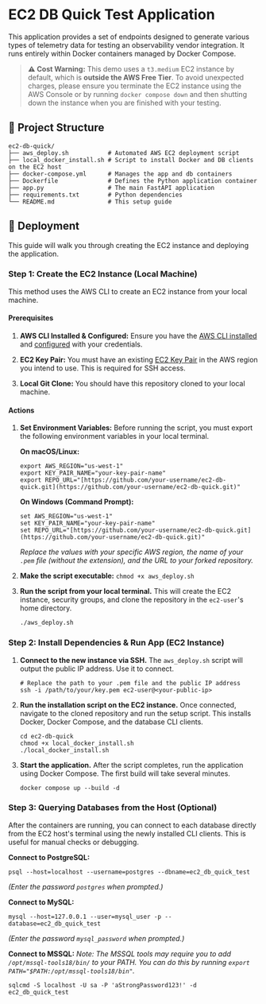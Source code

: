 EC2 DB Quick Test Application
=============================

This application provides a set of endpoints designed to generate various types of telemetry data for testing an observability vendor integration. It runs entirely within Docker containers managed by Docker Compose.

> **⚠️ Cost Warning:** This demo uses a `t3.medium` EC2 instance by default, which is **outside the AWS Free Tier**. To avoid unexpected charges, please ensure you terminate the EC2 instance using the AWS Console or by running `docker compose down` and then shutting down the instance when you are finished with your testing.

📁 Project Structure
--------------------

```
ec2-db-quick/
├── aws_deploy.sh           # Automated AWS EC2 deployment script
├── local_docker_install.sh # Script to install Docker and DB clients on the EC2 host
├── docker-compose.yml      # Manages the app and db containers
├── Dockerfile              # Defines the Python application container
├── app.py                  # The main FastAPI application
├── requirements.txt        # Python dependencies
└── README.md               # This setup guide

```

🚀 Deployment
-------------

This guide will walk you through creating the EC2 instance and deploying the application.

### Step 1: Create the EC2 Instance (Local Machine)

This method uses the AWS CLI to create an EC2 instance from your local machine.

#### Prerequisites

1.  **AWS CLI Installed & Configured:** Ensure you have the [AWS CLI installed](https://docs.aws.amazon.com/cli/latest/userguide/getting-started-install.html "null") and [configured](https://docs.aws.amazon.com/cli/latest/userguide/getting-started-quickstart.html "null") with your credentials.

2.  **EC2 Key Pair:** You must have an existing [EC2 Key Pair](https://docs.aws.amazon.com/AWSEC2/latest/UserGuide/ec2-key-pairs.html "null") in the AWS region you intend to use. This is required for SSH access.

3.  **Local Git Clone:** You should have this repository cloned to your local machine.

#### Actions

1.  **Set Environment Variables:** Before running the script, you must export the following environment variables in your local terminal.

    **On macOS/Linux:**

    ```
    export AWS_REGION="us-west-1"
    export KEY_PAIR_NAME="your-key-pair-name"
    export REPO_URL="[https://github.com/your-username/ec2-db-quick.git](https://github.com/your-username/ec2-db-quick.git)"

    ```

    **On Windows (Command Prompt):**

    ```
    set AWS_REGION="us-west-1"
    set KEY_PAIR_NAME="your-key-pair-name"
    set REPO_URL="[https://github.com/your-username/ec2-db-quick.git](https://github.com/your-username/ec2-db-quick.git)"

    ```

    *Replace the values with your specific AWS region, the name of your `.pem` file (without the extension), and the URL to your forked repository.*

2.  **Make the script executable:**  `chmod +x aws_deploy.sh`

3.  **Run the script from your local terminal.** This will create the EC2 instance, security groups, and clone the repository in the `ec2-user`'s home directory.

    ```
    ./aws_deploy.sh

    ```

### Step 2: Install Dependencies & Run App (EC2 Instance)

1.  **Connect to the new instance via SSH.** The `aws_deploy.sh` script will output the public IP address. Use it to connect.

    ```
    # Replace the path to your .pem file and the public IP address
    ssh -i /path/to/your/key.pem ec2-user@<your-public-ip>

    ```

2.  **Run the installation script on the EC2 instance.** Once connected, navigate to the cloned repository and run the setup script. This installs Docker, Docker Compose, and the database CLI clients.

    ```
    cd ec2-db-quick
    chmod +x local_docker_install.sh
    ./local_docker_install.sh

    ```

3.  **Start the application.** After the script completes, run the application using Docker Compose. The first build will take several minutes.

    ```
    docker compose up --build -d

    ```

### Step 3: Querying Databases from the Host (Optional)

After the containers are running, you can connect to each database directly from the EC2 host's terminal using the newly installed CLI clients. This is useful for manual checks or debugging.

**Connect to PostgreSQL:**

```
psql --host=localhost --username=postgres --dbname=ec2_db_quick_test

```

*(Enter the password `postgres` when prompted.)*

**Connect to MySQL:**

```
mysql --host=127.0.0.1 --user=mysql_user -p --database=ec2_db_quick_test

```

*(Enter the password `mysql_password` when prompted.)*

**Connect to MSSQL:**  *Note: The MSSQL tools may require you to add `/opt/mssql-tools18/bin/` to your PATH. You can do this by running `export PATH="$PATH:/opt/mssql-tools18/bin"`.*

```
sqlcmd -S localhost -U sa -P 'aStrongPassword123!' -d ec2_db_quick_test

```
